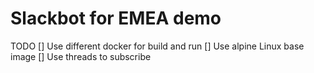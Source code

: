 # Slackbot for EMEA demo
TODO
[] Use different docker for build and run
[] Use alpine Linux base image
[] Use threads to subscribe

